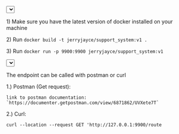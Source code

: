 <select/>**Starting the docker container** <p>
    1) Make sure you have the latest version of docker installed on your machine <p>
    2) Run `docker build -t jerryjayce/support_system:v1 .` <p>
    3) Run `docker run -p 9900:9900 jerryjayce/support_system:v1` <p>
    
    
 
 
<select/>**Calling the endpoints**  <p>
    The endpoint can be called with postman or curl<p>
    
   1.) Postman (Get request):

    link to postman documentation:
    `https://documenter.getpostman.com/view/6871862/UVXete7T`
   
   2.) Curl:
  
    curl --location --request GET 'http://127.0.0.1:9900/route
